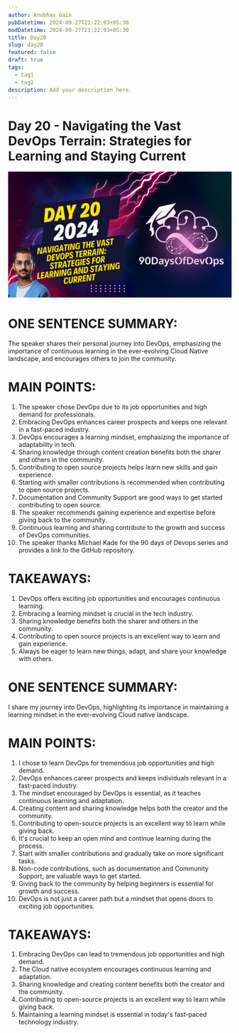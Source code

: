 ```yaml
---
author: Anubhav Gain
pubDatetime: 2024-09-27T21:22:03+05:30
modDatetime: 2024-09-27T21:22:03+05:30
title: Day20
slug: day20
featured: false
draft: true
tags:
  - tag1
  - tag2
description: Add your description here.
---
```


# Day 20 - Navigating the Vast DevOps Terrain: Strategies for Learning and Staying Current

[![Watch the video](thumbnails/day20.png)](https://www.youtube.com/watch?v=ZSOYXerjgsw)

# ONE SENTENCE SUMMARY:

The speaker shares their personal journey into DevOps, emphasizing the importance of continuous learning in the ever-evolving Cloud Native landscape, and encourages others to join the community.

# MAIN POINTS:

1. The speaker chose DevOps due to its job opportunities and high demand for professionals.
2. Embracing DevOps enhances career prospects and keeps one relevant in a fast-paced industry.
3. DevOps encourages a learning mindset, emphasizing the importance of adaptability in tech.
4. Sharing knowledge through content creation benefits both the sharer and others in the community.
5. Contributing to open source projects helps learn new skills and gain experience.
6. Starting with smaller contributions is recommended when contributing to open source projects.
7. Documentation and Community Support are good ways to get started contributing to open source.
8. The speaker recommends gaining experience and expertise before giving back to the community.
9. Continuous learning and sharing contribute to the growth and success of DevOps communities.
10. The speaker thanks Michael Kade for the 90 days of Devops series and provides a link to the GitHub repository.

# TAKEAWAYS:

1. DevOps offers exciting job opportunities and encourages continuous learning.
2. Embracing a learning mindset is crucial in the tech industry.
3. Sharing knowledge benefits both the sharer and others in the community.
4. Contributing to open source projects is an excellent way to learn and gain experience.
5. Always be eager to learn new things, adapt, and share your knowledge with others.

# ONE SENTENCE SUMMARY:

I share my journey into DevOps, highlighting its importance in maintaining a learning mindset in the ever-evolving Cloud native landscape.

# MAIN POINTS:

1. I chose to learn DevOps for tremendous job opportunities and high demand.
2. DevOps enhances career prospects and keeps individuals relevant in a fast-paced industry.
3. The mindset encouraged by DevOps is essential, as it teaches continuous learning and adaptation.
4. Creating content and sharing knowledge helps both the creator and the community.
5. Contributing to open-source projects is an excellent way to learn while giving back.
6. It's crucial to keep an open mind and continue learning during the process.
7. Start with smaller contributions and gradually take on more significant tasks.
8. Non-code contributions, such as documentation and Community Support, are valuable ways to get started.
9. Giving back to the community by helping beginners is essential for growth and success.
10. DevOps is not just a career path but a mindset that opens doors to exciting job opportunities.

# TAKEAWAYS:

1. Embracing DevOps can lead to tremendous job opportunities and high demand.
2. The Cloud native ecosystem encourages continuous learning and adaptation.
3. Sharing knowledge and creating content benefits both the creator and the community.
4. Contributing to open-source projects is an excellent way to learn while giving back.
5. Maintaining a learning mindset is essential in today's fast-paced technology industry.
